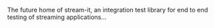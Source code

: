 
The future home of stream-it, an integration test library for end to end testing of streaming applications...


